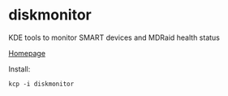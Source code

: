 # diskmonitor
KDE tools to monitor SMART devices and MDRaid health status

[Homepage](https://github.com/papylhomme/diskmonitor)

Install:
```
kcp -i diskmonitor
```

